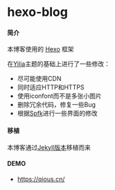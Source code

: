 hexo-blog
================

#### 简介

本博客使用的 [Hexo](https://hexo.io) 框架

在[Yilia](https://github.com/litten/hexo-theme-yilia)主题的基础上进行了一些修改：
* 尽可能使用CDN
* 同时适应HTTP和HTTPS
* 使用iconfont而不是多张小图片
* 删除冗余代码，修复一些Bug
* 根据[Spfk](https://github.com/luuman/hexo-theme-spfk)进行一些界面的修改

#### 移植

本博客通过[Jekyll版本](https://github.com/qious/jekyll-blog)移植而来

#### DEMO

* https://qious.cn/